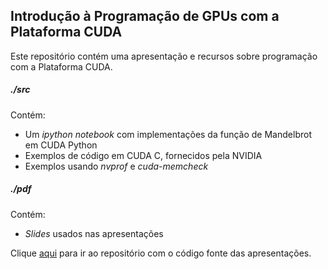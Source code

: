 ## Introdução à Programação de GPUs com a Plataforma CUDA

Este repositório contém uma apresentação e recursos sobre programação com a
Plataforma CUDA.

##### ./src

Contém:

- Um *ipython notebook* com implementações da função de Mandelbrot em CUDA Python
- Exemplos de código em CUDA C, fornecidos pela NVIDIA
- Exemplos usando *nvprof* e *cuda-memcheck*

##### ./pdf

Contém:

- *Slides* usados nas apresentações

Clique [aqui](https://github.com/phrb/intro-cuda-tex) para ir ao repositório com o código fonte das apresentações.
